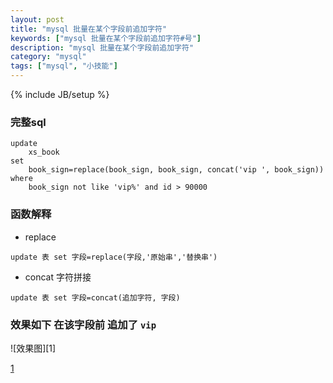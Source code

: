 ```yaml
---
layout: post
title: "mysql 批量在某个字段前追加字符"
keywords: ["mysql 批量在某个字段前追加字符#号"]
description: "mysql 批量在某个字段前追加字符"
category: "mysql"
tags: ["mysql", "小技能"]
---
```

{% include JB/setup %}

### 完整sql

```
update 
	xs_book 
set 
	book_sign=replace(book_sign, book_sign, concat('vip ', book_sign)) 
where 
	book_sign not like 'vip%' and id > 90000
````

### 函数解释
- replace

```
update 表 set 字段=replace(字段,'原始串','替换串')
```

- concat 字符拼接

```
update 表 set 字段=concat(追加字符, 字段)
```

### 效果如下 在该字段前 追加了 `vip`
![效果图][1]

[1](https://img.alicdn.com/imgextra/i4/1819728314/TB2vkNEsXXXXXXnXpXXXXXXXXXX_!!1819728314.jpg)